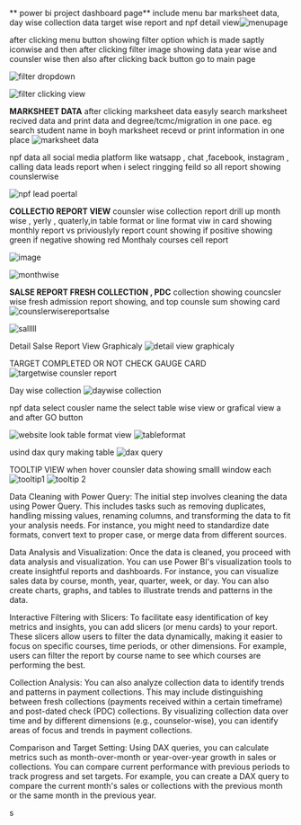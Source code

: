 
** power bi project dashboard page** include menu bar marksheet data, day wise collection data target wise report and npf detail view![menupage](https://github.com/dipakpratale158/dipakpratale158/assets/112299138/4647ae78-a460-43de-a129-589011905f71)

 after clicking menu button showing filter option which is made saptly iconwise and then after clicking filter image showing data year wise and counsler wise then also after clicking back button go to main page
 
![filter dropdown](https://github.com/dipakpratale158/dipakpratale158/assets/112299138/5b061194-942f-4c1c-9fa8-653ebe9b7a78)

![filter clicking view](https://github.com/dipakpratale158/dipakpratale158/assets/112299138/ae18c3fc-ea96-42e9-8ec4-42431cb3dea1)



**MARKSHEET DATA**
after clicking marksheet data easyly search marksheet recived data and print data and degree/tcmc/migration in one pace. eg search student name in boyh marksheet recevd or print information in one place
![marksheet data](https://github.com/dipakpratale158/dipakpratale158/assets/112299138/f0819230-1348-4053-8eb5-e766e2ac16b5)



npf data all social media platform like watsapp , chat ,facebook, instagram , calling data leads report when i select ringging feild so all report showing counslerwise

![npf lead poertal](https://github.com/dipakpratale158/dipakpratale158/assets/112299138/16b0fc5f-ab07-486b-b936-bb00d93e9f7e)


**COLLECTIO REPORT VIEW** 
counsler wise collection report drill up month wise , yerly , quaterly,in table format or line format viw
in card showing monthly report vs priviouslyly report count showing if positive showing green if negative showing red
Monthaly courses cell report

![image](https://github.com/dipakpratale158/dipakpratale158/assets/112299138/2a413622-829d-4dc3-82dd-89b7f84a40c2)

![monthwise](https://github.com/dipakpratale158/dipakpratale158/assets/112299138/e1a892c9-795d-46bf-b423-290c62cf36f9)



**SALSE REPORT FRESH COLLECTION , PDC** collection showing councsler wise fresh admission report showing, and top counsle sum showing card
![counslerwisereportsalse](https://github.com/dipakpratale158/dipakpratale158/assets/112299138/cdae50ff-eccb-4628-bd56-897afc2801f9)

![salllll](https://github.com/dipakpratale158/dipakpratale158/assets/112299138/ba866211-9179-42b8-b66d-c2c5f52d2165)

Detail Salse Report View Graphicaly
![detail view graphicaly](https://github.com/dipakpratale158/dipakpratale158/assets/112299138/18398192-79c4-47ea-ab27-ef81683bd5eb)




TARGET COMPLETED OR NOT CHECK GAUGE CARD
![targetwise counsler report](https://github.com/dipakpratale158/dipakpratale158/assets/112299138/0f853f9a-9732-4077-a35a-259fd77c36d3)


Day wise collection 
![daywise collection](https://github.com/dipakpratale158/dipakpratale158/assets/112299138/74576571-f6c9-4059-9b97-ed547d015f14)


npf data select cousler name
the select table wise view or grafical view a
and after GO button 

![website look](https://github.com/dipakpratale158/dipakpratale158/assets/112299138/5f55258f-feff-4623-b716-01813de567be)
table format view
![tableformat](https://github.com/dipakpratale158/dipakpratale158/assets/112299138/c90fe0ff-9964-4610-b9eb-11226d227768)


usind dax qury making table
![dax query](https://github.com/dipakpratale158/dipakpratale158/assets/112299138/a1f4eebb-88db-4615-88c5-6998c3d9409c)


TOOLTIP VIEW  when hover counsler data showing smalll window each
![tooltip1](https://github.com/dipakpratale158/dipakpratale158/assets/112299138/1c329b40-116c-46fb-9622-ec867db10e81)
![tooltip  2](https://github.com/dipakpratale158/dipakpratale158/assets/112299138/e4bd10b2-196e-41bd-8d89-846ebfca2f90)


Data Cleaning with Power Query: The initial step involves cleaning the data using Power Query. This includes tasks such as removing duplicates, handling missing values, renaming columns, and transforming the data to fit your analysis needs. For instance, you might need to standardize date formats, convert text to proper case, or merge data from different sources.

Data Analysis and Visualization: Once the data is cleaned, you proceed with data analysis and visualization. You can use Power BI's visualization tools to create insightful reports and dashboards. For instance, you can visualize sales data by course, month, year, quarter, week, or day. You can also create charts, graphs, and tables to illustrate trends and patterns in the data.

Interactive Filtering with Slicers: To facilitate easy identification of key metrics and insights, you can add slicers (or menu cards) to your report. These slicers allow users to filter the data dynamically, making it easier to focus on specific courses, time periods, or other dimensions. For example, users can filter the report by course name to see which courses are performing the best.

Collection Analysis: You can also analyze collection data to identify trends and patterns in payment collections. This may include distinguishing between fresh collections (payments received within a certain timeframe) and post-dated check (PDC) collections. By visualizing collection data over time and by different dimensions (e.g., counselor-wise), you can identify areas of focus and trends in payment collections.

Comparison and Target Setting: Using DAX queries, you can calculate metrics such as month-over-month or year-over-year growth in sales or collections. You can compare current performance with previous periods to track progress and set targets. For example, you can create a DAX query to compare the current month's sales or collections with the previous month or the same month in the previous year.


s
